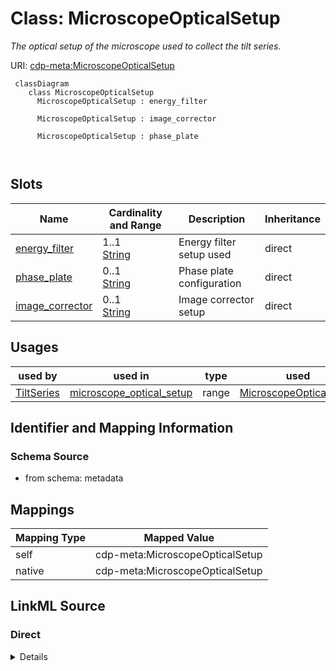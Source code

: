# Class: MicroscopeOpticalSetup


_The optical setup of the microscope used to collect the tilt series._





URI: [cdp-meta:MicroscopeOpticalSetup](metadataMicroscopeOpticalSetup)




```mermaid
 classDiagram
    class MicroscopeOpticalSetup
      MicroscopeOpticalSetup : energy_filter
        
      MicroscopeOpticalSetup : image_corrector
        
      MicroscopeOpticalSetup : phase_plate
        
      
```




<!-- no inheritance hierarchy -->


## Slots

| Name | Cardinality and Range | Description | Inheritance |
| ---  | --- | --- | --- |
| [energy_filter](energy_filter.md) | 1..1 <br/> [String](String.md) | Energy filter setup used | direct |
| [phase_plate](phase_plate.md) | 0..1 <br/> [String](String.md) | Phase plate configuration | direct |
| [image_corrector](image_corrector.md) | 0..1 <br/> [String](String.md) | Image corrector setup | direct |





## Usages

| used by | used in | type | used |
| ---  | --- | --- | --- |
| [TiltSeries](TiltSeries.md) | [microscope_optical_setup](microscope_optical_setup.md) | range | [MicroscopeOpticalSetup](MicroscopeOpticalSetup.md) |






## Identifier and Mapping Information







### Schema Source


* from schema: metadata





## Mappings

| Mapping Type | Mapped Value |
| ---  | ---  |
| self | cdp-meta:MicroscopeOpticalSetup |
| native | cdp-meta:MicroscopeOpticalSetup |





## LinkML Source

<!-- TODO: investigate https://stackoverflow.com/questions/37606292/how-to-create-tabbed-code-blocks-in-mkdocs-or-sphinx -->

### Direct

<details>
```yaml
name: MicroscopeOpticalSetup
description: The optical setup of the microscope used to collect the tilt series.
from_schema: metadata
attributes:
  energy_filter:
    name: energy_filter
    description: Energy filter setup used
    from_schema: metadata
    exact_mappings:
    - cdp-common:tiltseries_microscope_energy_filter
    rank: 1000
    alias: energy_filter
    owner: MicroscopeOpticalSetup
    domain_of:
    - MicroscopeOpticalSetup
    range: string
    required: true
    inlined: true
    inlined_as_list: true
  phase_plate:
    name: phase_plate
    description: Phase plate configuration
    from_schema: metadata
    exact_mappings:
    - cdp-common:tiltseries_microscope_phase_plate
    rank: 1000
    alias: phase_plate
    owner: MicroscopeOpticalSetup
    domain_of:
    - MicroscopeOpticalSetup
    range: string
    inlined: true
    inlined_as_list: true
  image_corrector:
    name: image_corrector
    description: Image corrector setup
    from_schema: metadata
    exact_mappings:
    - cdp-common:tiltseries_microscope_image_corrector
    rank: 1000
    alias: image_corrector
    owner: MicroscopeOpticalSetup
    domain_of:
    - MicroscopeOpticalSetup
    range: string
    inlined: true
    inlined_as_list: true

```
</details>

### Induced

<details>
```yaml
name: MicroscopeOpticalSetup
description: The optical setup of the microscope used to collect the tilt series.
from_schema: metadata
attributes:
  energy_filter:
    name: energy_filter
    description: Energy filter setup used
    from_schema: metadata
    exact_mappings:
    - cdp-common:tiltseries_microscope_energy_filter
    rank: 1000
    alias: energy_filter
    owner: MicroscopeOpticalSetup
    domain_of:
    - MicroscopeOpticalSetup
    range: string
    required: true
    inlined: true
    inlined_as_list: true
  phase_plate:
    name: phase_plate
    description: Phase plate configuration
    from_schema: metadata
    exact_mappings:
    - cdp-common:tiltseries_microscope_phase_plate
    rank: 1000
    alias: phase_plate
    owner: MicroscopeOpticalSetup
    domain_of:
    - MicroscopeOpticalSetup
    range: string
    inlined: true
    inlined_as_list: true
  image_corrector:
    name: image_corrector
    description: Image corrector setup
    from_schema: metadata
    exact_mappings:
    - cdp-common:tiltseries_microscope_image_corrector
    rank: 1000
    alias: image_corrector
    owner: MicroscopeOpticalSetup
    domain_of:
    - MicroscopeOpticalSetup
    range: string
    inlined: true
    inlined_as_list: true

```
</details>